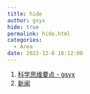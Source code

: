 ```yaml
---
title: hide
author: gsyx
hide: true
permalink: hide.html
categories:
  - Area
date: 2022-12-8 18:12:00
---
```


1. [科学思维要点 - gsyx](https://www.gsyx.cf/2022/11/18/area/%E7%A7%91%E5%AD%A6%E6%80%9D%E7%BB%B4%E8%A6%81%E7%82%B9/)
2. [新闻](https://www.gsyx.cf/2022/08/15/area/News/2022-08-15-news/)